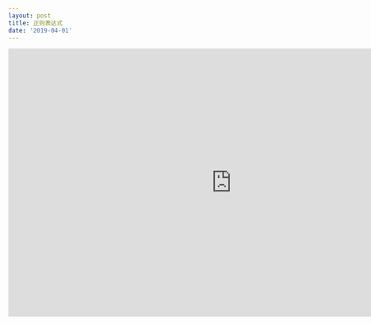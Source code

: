 ```yaml
---
layout: post
title: 正则表达式
date: '2019-04-01'
---
```



<iframe src="https://www.xmind.net/embed/tHP2" width="900px" height="540px" frameborder="0" scrolling="no"></iframe>

